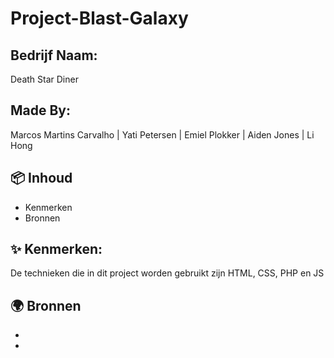 # Project-Blast-Galaxy
## Bedrijf Naam:
Death Star Diner

##  Made By:
Marcos Martins Carvalho | Yati Petersen | Emiel Plokker | Aiden Jones | Li Hong
## 📦 Inhoud
* Kenmerken
* Bronnen
## ✨ Kenmerken:
De technieken die in dit project worden gebruikt zijn HTML, CSS, PHP en JS
## 🌍 Bronnen
*
*

